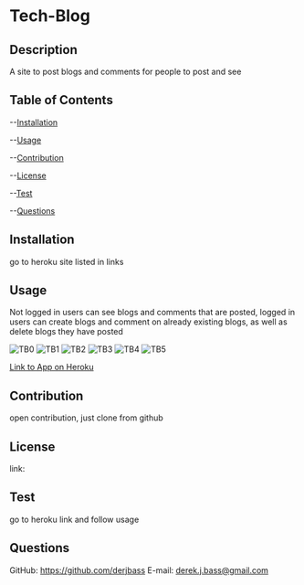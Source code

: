 # Tech-Blog		
## Description
A site to post blogs and comments for people to post and see
## Table of Contents
--[Installation](#installation)

--[Usage](#usage)

--[Contribution](#contribution)

--[License](#license)

--[Test](#test)

--[Questions](#questions)

## Installation
go to heroku site listed in links
## Usage
Not logged in users can see blogs and comments that are posted, logged in users can create blogs and comment on already existing blogs, as well as delete blogs they  have posted

![TB0](https://user-images.githubusercontent.com/104521080/184980321-eec0c96b-ac56-455f-95b7-e42a40d0011c.PNG)
![TB1](https://user-images.githubusercontent.com/104521080/184980323-44d9e6ce-757b-4d04-aa58-d75391bd874c.PNG)
![TB2](https://user-images.githubusercontent.com/104521080/184980324-dd8da094-38f0-4fb4-918b-9d53fe7ba616.PNG)
![TB3](https://user-images.githubusercontent.com/104521080/184980325-b00ff2d5-bfeb-49a1-b622-ecbe1877072e.PNG)
![TB4](https://user-images.githubusercontent.com/104521080/184980326-8bb425a0-d9c7-4ceb-8930-aec28e6ce79f.PNG)
![TB5](https://user-images.githubusercontent.com/104521080/184980327-98b58d8a-3e9e-4236-86e5-c2e60c86a4f9.PNG)

[Link to App on Heroku](https://tech-blog-derek.herokuapp.com/)
## Contribution
open contribution, just clone from github
## License
link: 

## Test
go to heroku link and follow usage
## Questions
GitHub: https://github.com/derjbass
E-mail: derek.j.bass@gmail.com

